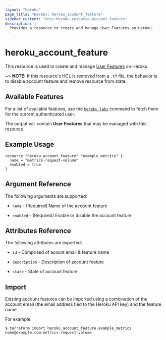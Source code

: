 ```yaml
---
layout: "heroku"
page_title: "Heroku: heroku_account_feature"
sidebar_current: "docs-heroku-resource-account-feature"
description: |-
  Provides a resource to create and manage User Features on Heroku.
---
```


# heroku\_account\_feature

This resource is used to create and manage [User Features](https://devcenter.heroku.com/articles/heroku-beta-features) on Heroku.

~> **NOTE:** If this resource's HCL is removed from a `.tf` file, the behavior is to disable account feature
and remove resource from state.

## Available Features

For a list of available features, use the [`heroku labs`](https://devcenter.heroku.com/articles/heroku-cli)
command to fetch them for the current authenticated user.

The output will contain **User Features** that may be managed with this resource.

## Example Usage

```hcl-terraform
resource "heroku_account_feature" "example_metrics" {
  name = "metrics-request-volume"
  enabled = true
}
```

## Argument Reference

The following arguments are supported:

* `name` - (Required) Name of the account feature

* `enabled` - (Required) Enable or disable the account feature

## Attributes Reference

The following attributes are exported:

* `id` - Comprised of acount email & feature name

* `description` - Description of account feature

* `state` - State of account feature

## Import

Existing account features can be imported using a combination of the account email (the email address tied to the Heroku API key)
and the feature name.

For example:

```
$ terraform import heroku_account_feature.example_metrics name@example.com:metrics-request-volume
```
